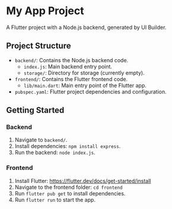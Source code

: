
# My App Project

A Flutter project with a Node.js backend, generated by UI Builder.

## Project Structure
- `backend/`: Contains the Node.js backend code.
  - `index.js`: Main backend entry point.
  - `storage/`: Directory for storage (currently empty).
- `frontend/`: Contains the Flutter frontend code.
  - `lib/main.dart`: Main entry point of the Flutter app.
- `pubspec.yaml`: Flutter project dependencies and configuration.

## Getting Started
### Backend
1. Navigate to `backend/`.
2. Install dependencies: `npm install express`.
3. Run the backend: `node index.js`.

### Frontend
1. Install Flutter: https://flutter.dev/docs/get-started/install
2. Navigate to the frontend folder: `cd frontend`
3. Run `flutter pub get` to install dependencies.
4. Run `flutter run` to start the app.
